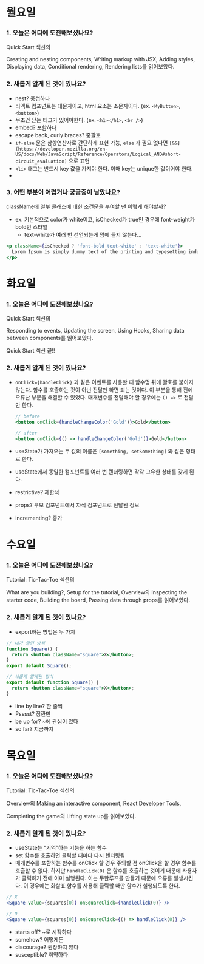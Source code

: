 # 월요일

### 1. 오늘은 어디에 도전해보셨나요?

Quick Start 섹션의

Creating and nesting components, Writing markup with JSX, Adding styles, Displaying data, Conditional rendering, Rendering lists를 읽어보았다.

### 2. 새롭게 알게 된 것이 있나요?

- nest? 중첩하다
- 리액트 컴포넌트는 대문자이고, html 요소는 소문자이다. (ex. `<MyButton>`, `<button>`)
- 무조건 닫는 태그가 있어야한다. (ex. `<h1></h1>`, `<br />`)
- embed? 포함하다
- escape back, curly braces? 중괄호
- `if-else` 문은 삼항연산자로 간단하게 표현 가능, `else` 가 필요 없다면 `[&&](https://developer.mozilla.org/en-US/docs/Web/JavaScript/Reference/Operators/Logical_AND#short-circuit_evaluation)` 으로 표현
- `<li>` 태그는 반드시 key 값을 가져야 한다. 이때 key는 unique한 값이어야 한다.
-

### 3. 어떤 부분이 어렵거나 궁금증이 남았나요?

className에 일부 클래스에 대한 조건문을 부여할 땐 어떻게 해야할까?

- ex. 기본적으로 color가 white이고, isChecked가 true인 경우에 font-weight가 bold인 스타일
  - text-white가 여러 번 선언되는게 맘에 들지 않는다…

```jsx
<p className={isChecked ? 'font-bold text-white' : 'text-white'}>
  Lorem Ipsum is simply dummy text of the printing and typesetting industry.
</p>
```

# 화요일

### 1. 오늘은 어디에 도전해보셨나요?

Quick Start 섹션의

Responding to events, Updating the screen, Using Hooks, Sharing data between components를 읽어보았다.

Quick Start 섹션 끝!!

### 2. 새롭게 알게 된 것이 있나요?

- `onClick={handleClick}` 과 같은 이벤트를 사용할 때 함수명 뒤에 괄호를 붙이지 않는다. 함수를 호출하는 것이 아닌 전달만 하면 되는 것이다.
  이 부분을 통해 전에 오류난 부분을 해결할 수 있었다. 매개변수를 전달해야 할 경우에는 `() =>` 로 전달만 한다.

  ```jsx
  // before
  <button onClick={handleChangeColor('Gold')}>Gold</button>

  // after
  <button onClick={() => handleChangeColor('Gold')}>Gold</button>
  ```

- useState가 가져오는 두 값의 이름은 `[something, setSomething]` 와 같은 형태로 한다.
- useState에서 동일한 컴포넌트를 여러 번 렌더링하면 각각 고유한 상태를 갖게 된다.
- restrictive? 제한적
- props? 부모 컴포넌트에서 자식 컴포넌트로 전달된 정보
- incrementing? 증가

# 수요일

### 1. 오늘은 어디에 도전해보셨나요?

Tutorial: Tic-Tac-Toe 섹션의

What are you building?, Setup for the tutorial, Overview의 Inspecting the starter code, Building the board, Passing data through props를 읽어보았다.

### 2. 새롭게 알게 된 것이 있나요?

- export하는 방법은 두 가지

```jsx
// 내가 알던 방식
function Square() {
  return <button className="square">X</button>;
}
export default Square();

// 새롭게 알게된 방식
export default function Square() {
  return <button className="square">X</button>;
}
```

- line by line? 한 줄씩
- Psssst? 잠깐만
- be up for? ~에 관심이 있다
- so far? 지금까지

# 목요일

### 1. 오늘은 어디에 도전해보셨나요?

Tutorial: Tic-Tac-Toe 섹션의

Overview의 Making an interactive component, React Developer Tools,

Completing the game의 Lifting state up를 읽어보았다.

### 2. 새롭게 알게 된 것이 있나요?

- useState는 “기억”하는 기능을 하는 함수
- set 함수를 호출하면 클릭할 때마다 다시 렌더링됨
- 매개변수를 포함하는 함수를 onClick 할 경우 주의할 점
  onClick을 할 경우 함수를 호출할 수 없다. 하지만 `handleClick(0)` 은 함수를 호출하는 것이기 때문에 사용자가 클릭하기 전에 이미 실행된다.
  이는 무한루프를 만들기 때문에 오류를 발생시킨다.
  이 경우에는 화살표 함수를 사용해 클릭할 때만 함수가 실행되도록 한다.

```jsx
// X
<Square value={squares[0]} onSquareClick={handleClick(0)} />

// O
<Square value={squares[0]} onSquareClick={() => handleClick(0)} />
```

- starts off? ~로 시작하다
- somehow? 어떻게든
- discourage? 권장하지 않다
- susceptible? 취약하다
